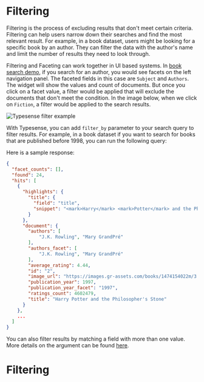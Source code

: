 # Filtering

Filtering is the process of excluding results that don't meet certain criteria. Filtering can help users narrow down their searches and find the most relevant result. For example, in a book dataset, users might be looking for a specific book by an author. They can filter the data with the author's name and limit the number of results they need to look through.

Filtering and Faceting can work together in UI based systems. In [book search demo](https://books-search.typesense.org/), if you search for an author, you would see facets on the left navigation panel. The faceted fields in this case are `Subject` and `Authors`.  The widget will show the values and count of documents. But once you click on a facet value, a filter would be applied that will exclude the documents that don't meet the condition. In the image below, when we click on `Fiction`, a filter would be applied to the search results.

![Typesense filter example](~@images/typesense-filter.png)

With Typesense, you can add `filter_by` parameter to your search query to filter results. For example, in a book dataset if you want to search for books that are published before 1998, you can run the following query:

<Tabs :tabs="['JavaScript','PHP','Python','Ruby']">
  <template v-slot:JavaScript>

```javascript
llet searchParameters = {
  'q'         : 'harry',
  'query_by'  : 'title',
  'filter_by' : 'publication_year:<1998',
  'sort_by'   : 'publication_year:desc'
}

client.collections('books')
  .documents()
  .search(searchParameters)
  .then(function (searchResults) {
    console.log(searchResults)
  })
```
  </template>

  <template v-slot:PHP>

```php
$$searchParameters = [
  'q'         => 'harry potter',
  'query_by'  => 'title',
  'filter_by' => 'publication_year:<1998',
  'sort_by'   => 'publication_year:desc'
];

$client->collections['books']->documents->search($searchParameters);
```
  </template> 
  <template v-slot:Python>

```python
search_parameters = {
  'q'         : 'harry',
  'query_by'  : 'title',
  'filter_by' : 'publication_year:<1998',
  'sort_by'   : 'publication_year:desc'
}

client.collections['books'].documents.search(search_parameters)
```
   </template>
   <template v-slot:Ruby>

```ruby
search_parameters = {
  'q'         => 'harry potter',
  'query_by'  => 'title',
  'filter_by' => 'publication_year:<1998',
  'sort_by'   => 'publication_year:desc'
}

client.collections['books'].documents.search(search_parameters)
```
  </template>
</Tabs>

Here is a sample response:

```json
{
  "facet_counts": [],
  "found": 24,
  "hits": [
    {
      "highlights": {
        "title": {
          "field": "title",
          "snippet": "<mark>Harry</mark> <mark>Potter</mark> and the Philosopher's Stone"
        }
      },
      "document": {
        "authors": [
            "J.K. Rowling", "Mary GrandPré"
        ],
        "authors_facet": [
            "J.K. Rowling", "Mary GrandPré"
        ],
        "average_rating": 4.44,
        "id": "2",
        "image_url": "https://images.gr-assets.com/books/1474154022m/3.jpg",
        "publication_year": 1997,
        "publication_year_facet": "1997",
        "ratings_count": 4602479,
        "title": "Harry Potter and the Philosopher's Stone"
      }
    },
    ...
  ]
}
```

You can also filter results by matching a field with more than one value. More details on the argument can be found [here](../../api/documents.html#arguments).
# Filtering
